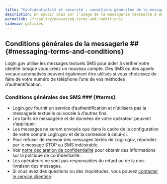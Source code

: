 ```yaml
---
title: "Confidentialité et sécurité : conditions générales de la messagerie"
description: En savoir plus sur l’usage de la messagerie textuelle à des fins d’authentification.
permalink: /fr/policy/messaging-terms-and-conditions/
sidenav: policies
---
```

## Conditions générales de la messagerie ## {#messaging-terms-and-conditions}

Login.gov utilise les messages textuels SMS pour aider à vérifier votre identité lorsque vous créez un nouveau compte. Des SMS ou des appels vocaux automatisés peuvent également être utilisés si vous choisissez de faire de votre numéro de téléphone l’une de vos méthodes d’authentification.

### Conditions générales des SMS ### {#terms}

* Login.gov fournit un service d’authentification et n’utilisera pas la messagerie textuelle ou vocale à d’autres fins.
* Les tarifs de messagerie et de données de votre opérateur peuvent s’appliquer.
* Les messages ne seront envoyés que dans le cadre de la configuration de votre compte Login.gov et de la connexion à celui-ci.
* Pour refuser de recevoir des messages textes de Login.gov, répondez par le message STOP au SMS indésirable.
* Voir [notre déclaration de confidentialité](/fr/policy/our-privacy-act-statement/) pour obtenir des informations sur la politique de confidentialité.
* Les opérateurs ne sont pas responsables du retard ou de la non-livraison des messages.
* Si vous avez des questions ou des inquiétudes, vous pouvez [contacter le service clientèle](/fr/contact/).
